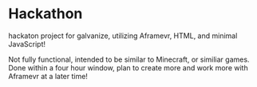# Hackathon
hackaton project for galvanize, utilizing Aframevr, HTML, and minimal JavaScript!

Not fully functional, intended to be similar to Minecraft, or similiar games. 
  Done within a four hour window, plan to create more and work more with Aframevr at a later time!
